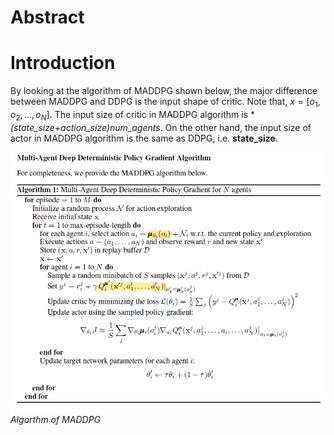 [maddpg_algorithm]: https://github.com/Brandon-HY-Lin/deep-reinforcement-learning/blob/master/p3_collab-compet/MADDPG/picures/maddpg_algorithm.png "Algorithm of MADDPG"

[maddpg_digram]: https://github.com/Brandon-HY-Lin/deep-reinforcement-learning/blob/master/p3_collab-compet/MADDPG/picures/maddpg_diagram.png "Diagram of MADDPG"


# Abstract

# Introduction
By looking at the algorithm of MADDPG shown below, the major difference between MADDPG and DDPG is the input shape of critic. Note that, $x = [o_1, o_2, ..., o_N]$. The input size of critic in MADDPG algorithm is **(state_size+action_size)*num_agents**. On the other hand, the input size of actor in MADDPG algorithm is the same as DDPG, i.e. **state_size**.

![Algorithm of MADDPG][maddpg_algorithm]
*Algorthm of MADDPG*


